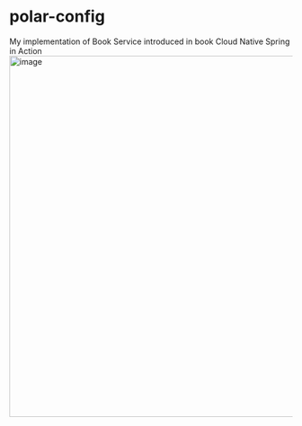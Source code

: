 # polar-config
My implementation of Book Service introduced in book Cloud Native Spring in Action
<img width="643" alt="image" src="https://user-images.githubusercontent.com/27776940/228476819-913f0793-44c5-4ecb-9e43-54d5ae4d20bf.png">

